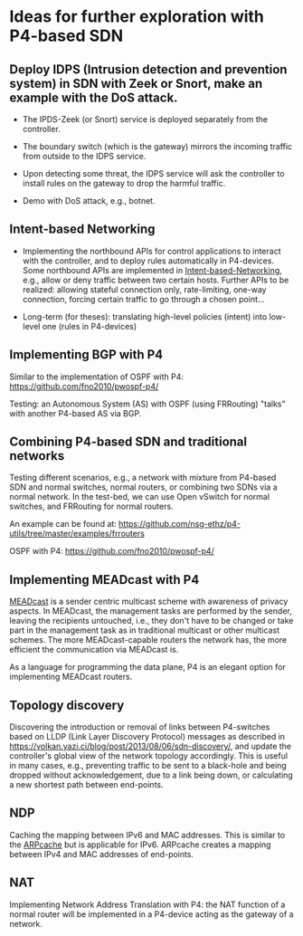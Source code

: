# Ideas for further exploration with P4-based SDN

## Deploy IDPS (Intrusion detection and prevention system) in SDN with Zeek or Snort, make an example with the DoS attack.

+ The IPDS-Zeek (or Snort) service is deployed separately from the controller.

+ The boundary switch (which is the gateway) mirrors the incoming traffic from outside to the IDPS service.
  
+ Upon detecting some threat, the IDPS service will ask the controller to install rules on the gateway to drop the harmful traffic.

+ Demo with DoS attack, e.g., botnet.


## Intent-based Networking
  
+ Implementing the northbound APIs for control applications to interact with the controller, and to deploy rules automatically in P4-devices. Some northbound APIs are implemented in [Intent-based-Networking](../Intent-based-Networking), e.g., allow or deny traffic between two certain hosts. Further APIs to be realized: allowing stateful connection only, rate-limiting, one-way connection, forcing certain traffic to go through a chosen point...

+ Long-term (for theses): translating high-level policies (intent) into low-level one (rules in P4-devices)

## Implementing BGP with P4

Similar to the implementation of OSPF with P4: https://github.com/fno2010/pwospf-p4/

Testing: an Autonomous System (AS)  with OSPF (using FRRouting) "talks" with another P4-based AS via BGP.

## Combining P4-based SDN and traditional networks

Testing different scenarios, e.g., a network with mixture from P4-based SDN and normal switches, normal routers, or combining two SDNs via a normal network. In the test-bed, we can use Open vSwitch for normal switches, and FRRouting for normal routers.

An example can be found at: https://github.com/nsg-ethz/p4-utils/tree/master/examples/frrouters

OSPF with P4: https://github.com/fno2010/pwospf-p4/


## Implementing MEADcast with P4

[MEADcast](https://www.iariajournals.org/security/tocv12n12.html) is a sender centric multicast scheme with awareness of privacy aspects.  In MEADcast, the management tasks are performed by the sender, leaving the recipients untouched, i.e., they don't have to be changed or take part in the management task as in traditional multicast or other multicast schemes. The more MEADcast-capable routers the network has, the more efficient the communication via MEADcast is.

As a language for programming the data plane, P4 is an elegant option for implementing MEADcast routers.


## Topology discovery

Discovering the introduction or removal of links between P4-switches based on LLDP (Link Layer Discovery Protocol) messages as described in https://volkan.yazi.ci/blog/post/2013/08/06/sdn-discovery/, and update the controller's global view of the network topology accordingly. This is useful in many cases, e.g., preventing traffic to be sent to a black-hole and being dropped without acknowledgement, due to a link being down, or calculating a new shortest path between end-points.


## NDP

Caching the mapping between IPv6 and MAC addresses. This is similar to the [ARPcache](../ARPcache) but is applicable for IPv6. ARPcache creates a mapping between IPv4 and MAC addresses of end-points.


## NAT

Implementing Network Address Translation with P4: the NAT function of a normal router will be implemented in a P4-device acting as the gateway of a network.
